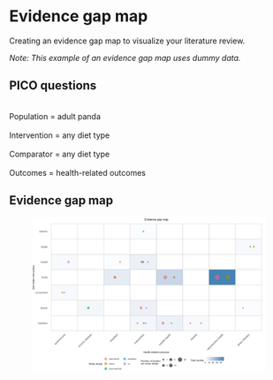# Evidence gap map
Creating an evidence gap map to visualize your literature review.

<i>Note: This example of an evidence gap map uses dummy data.</i>

## PICO questions
<br> Population = adult panda </br>
<br> Intervention = any diet type </br>
<br> Comparator = any diet type </br>
<br> Outcomes = health-related outcomes </br>

## Evidence gap map
<figure>
<img src ="egm.jpg">
</figure>
